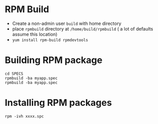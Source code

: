 # RPM Build

* Create a non-admin user ```build``` with home directory
* place ```rpmbuild``` directory at ```/home/build/rpmbuild``` ( a lot of defaults assume this location)
* ```yum install rpm-build rpmdevtools```

# Building RPM package

```
cd SPECS
rpmbuild -ba myapp.spec
rpmbuild -ba myapp.spec
``` 

# Installing RPM packages

```
rpm -ivh xxxx.spc
```




